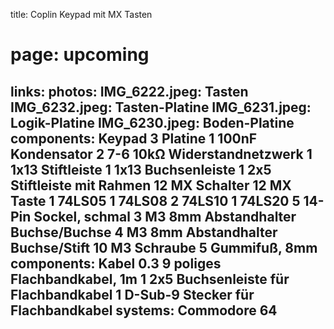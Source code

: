 title: Coplin Keypad mit MX Tasten
# page: upcoming
links:
photos:
    IMG_6222.jpeg: Tasten
    IMG_6232.jpeg: Tasten-Platine
    IMG_6231.jpeg: Logik-Platine
    IMG_6230.jpeg: Boden-Platine
components: Keypad
    3 Platine
    1 100nF Kondensator
    2 7-6 10kΩ Widerstandnetzwerk
    1 1x13 Stiftleiste
    1 1x13 Buchsenleiste
    1 2x5 Stiftleiste mit Rahmen
    12 MX Schalter
    12 MX Taste
    1 74LS05
    1 74LS08
    2 74LS10
    1 74LS20
    5 14-Pin Sockel, schmal
    3 M3 8mm Abstandhalter Buchse/Buchse
    4 M3 8mm Abstandhalter Buchse/Stift
    10 M3 Schraube
    5 Gummifuß, 8mm
components: Kabel
    0.3 9 poliges Flachbandkabel, 1m
    1 2x5 Buchsenleiste für Flachbandkabel
    1 D-Sub-9 Stecker für Flachbandkabel
systems:
    Commodore 64
---

